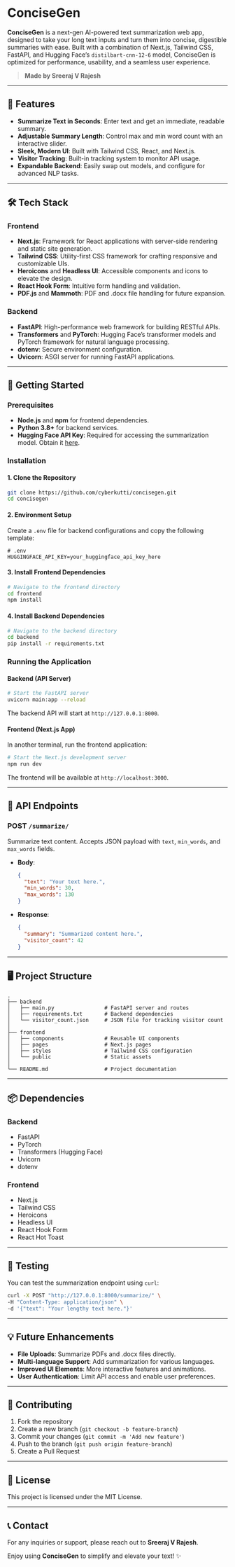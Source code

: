 # ConciseGen

**ConciseGen** is a next-gen AI-powered text summarization web app, designed to take your long text inputs and turn them into concise, digestible summaries with ease. Built with a combination of Next.js, Tailwind CSS, FastAPI, and Hugging Face’s `distilbart-cnn-12-6` model, ConciseGen is optimized for performance, usability, and a seamless user experience. 

> **Made by Sreeraj V Rajesh**

---

## 🌟 Features

- **Summarize Text in Seconds**: Enter text and get an immediate, readable summary.
- **Adjustable Summary Length**: Control max and min word count with an interactive slider.
- **Sleek, Modern UI**: Built with Tailwind CSS, React, and Next.js.
- **Visitor Tracking**: Built-in tracking system to monitor API usage.
- **Expandable Backend**: Easily swap out models, and configure for advanced NLP tasks.

---

## 🛠️ Tech Stack

### Frontend
- **Next.js**: Framework for React applications with server-side rendering and static site generation.
- **Tailwind CSS**: Utility-first CSS framework for crafting responsive and customizable UIs.
- **Heroicons** and **Headless UI**: Accessible components and icons to elevate the design.
- **React Hook Form**: Intuitive form handling and validation.
- **PDF.js** and **Mammoth**: PDF and .docx file handling for future expansion.

### Backend
- **FastAPI**: High-performance web framework for building RESTful APIs.
- **Transformers** and **PyTorch**: Hugging Face’s transformer models and PyTorch framework for natural language processing.
- **dotenv**: Secure environment configuration.
- **Uvicorn**: ASGI server for running FastAPI applications.

---

## 🚀 Getting Started

### Prerequisites

- **Node.js** and **npm** for frontend dependencies.
- **Python 3.8+** for backend services.
- **Hugging Face API Key**: Required for accessing the summarization model. Obtain it [here](https://huggingface.co/settings/tokens).

### Installation

#### 1. Clone the Repository

```bash
git clone https://github.com/cyberkutti/concisegen.git
cd concisegen
```

#### 2. Environment Setup

Create a `.env` file for backend configurations and copy the following template:

```plaintext
# .env
HUGGINGFACE_API_KEY=your_huggingface_api_key_here
```

#### 3. Install Frontend Dependencies

```bash
# Navigate to the frontend directory
cd frontend
npm install
```

#### 4. Install Backend Dependencies

```bash
# Navigate to the backend directory
cd backend
pip install -r requirements.txt
```

### Running the Application

#### Backend (API Server)

```bash
# Start the FastAPI server
uvicorn main:app --reload
```

The backend API will start at `http://127.0.0.1:8000`.

#### Frontend (Next.js App)

In another terminal, run the frontend application:

```bash
# Start the Next.js development server
npm run dev
```

The frontend will be available at `http://localhost:3000`.

---

## 📝 API Endpoints

### **POST** `/summarize/`

Summarize text content. Accepts JSON payload with `text`, `min_words`, and `max_words` fields.

- **Body**: 
  ```json
  {
    "text": "Your text here.",
    "min_words": 30,
    "max_words": 130
  }
  ```

- **Response**: 
  ```json
  {
    "summary": "Summarized content here.",
    "visitor_count": 42
  }
  ```

---

## 🖥️ Project Structure

```
.
├── backend
│   ├── main.py                # FastAPI server and routes
│   ├── requirements.txt       # Backend dependencies
│   └── visitor_count.json     # JSON file for tracking visitor count
│
├── frontend
│   ├── components             # Reusable UI components
│   ├── pages                  # Next.js pages
│   ├── styles                 # Tailwind CSS configuration
│   └── public                 # Static assets
│
└── README.md                  # Project documentation
```

---

## 📦 Dependencies

### Backend
- FastAPI
- PyTorch
- Transformers (Hugging Face)
- Uvicorn
- dotenv

### Frontend
- Next.js
- Tailwind CSS
- Heroicons
- Headless UI
- React Hook Form
- React Hot Toast

---

## 🧪 Testing

You can test the summarization endpoint using `curl`:

```bash
curl -X POST "http://127.0.0.1:8000/summarize/" \
-H "Content-Type: application/json" \
-d '{"text": "Your lengthy text here."}'
```

---

## 💡 Future Enhancements

- **File Uploads**: Summarize PDFs and .docx files directly.
- **Multi-language Support**: Add summarization for various languages.
- **Improved UI Elements**: More interactive features and animations.
- **User Authentication**: Limit API access and enable user preferences.

---

## 🤝 Contributing

1. Fork the repository
2. Create a new branch (`git checkout -b feature-branch`)
3. Commit your changes (`git commit -m 'Add new feature'`)
4. Push to the branch (`git push origin feature-branch`)
5. Create a Pull Request

---

## 📄 License

This project is licensed under the MIT License.

---

## 📞 Contact

For any inquiries or support, please reach out to **Sreeraj V Rajesh**.

Enjoy using **ConciseGen** to simplify and elevate your text! ✨
